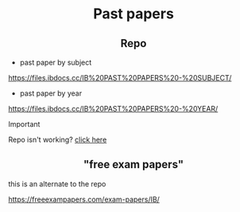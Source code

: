 <div align="center">

  # Past papers

  ## Repo
  
</div>

- past paper by subject

https://files.ibdocs.cc/IB%20PAST%20PAPERS%20-%20SUBJECT/

- past paper by year

https://files.ibdocs.cc/IB%20PAST%20PAPERS%20-%20YEAR/

> [!IMPORTANT]
> Repo isn't working?
> [click here](https://github.com/ahmedosama160/IB-Seniors-2025/blob/main/RESOURCES%20REPO.md#in-case-the-main-repo-is-down-the-following-link-can-be-used-httprepo4udpz5ip2sk7m4c2aazxroaivsyw2dj5ctsnyfx2ami2ayhn43adonion)

<div align="center">

  ## "free exam papers"

</div>
this is an alternate to the repo

https://freeexampapers.com/exam-papers/IB/
